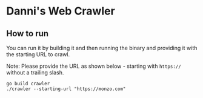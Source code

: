# Danni's Web Crawler

## How to run

You can run it by building it and then running the binary and providing it with the starting URL to crawl.

Note: Please provide the URL as shown below - starting with `https://` without a trailing slash. 

```shell
go build crawler
./crawler --starting-url "https://monzo.com"
```

